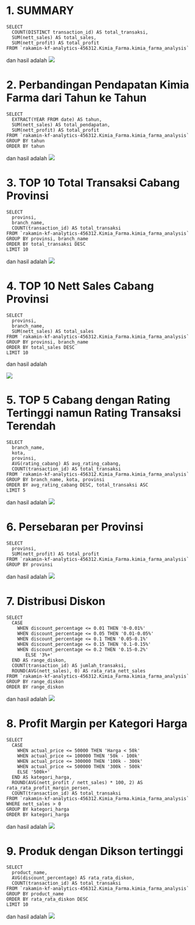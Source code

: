# 1. SUMMARY

```
SELECT
  COUNT(DISTINCT transaction_id) AS total_transaksi,
  SUM(nett_sales) AS total_sales,
  SUM(nett_profit) AS total_profit
FROM `rakamin-kf-analytics-456312.Kimia_Farma.kimia_farma_analysis`
```
dan hasil adalah
![](summary.png)

# 2. Perbandingan Pendapatan Kimia Farma dari Tahun ke Tahun

```
SELECT
  EXTRACT(YEAR FROM date) AS tahun,
  SUM(nett_sales) AS total_pendapatan,
  SUM(nett_profit) AS total_profit
FROM `rakamin-kf-analytics-456312.Kimia_Farma.kimia_farma_analysis`
GROUP BY tahun
ORDER BY tahun
```
dan hasil adalah
![](perbandingan_pendapatan.png)

# 3. TOP 10 Total Transaksi Cabang Provinsi

```
SELECT
  provinsi,
  branch_name,
  COUNT(transaction_id) AS total_transaksi
FROM `rakamin-kf-analytics-456312.Kimia_Farma.kimia_farma_analysis`
GROUP BY provinsi, branch_name
ORDER BY total_transaksi DESC
LIMIT 10
```
dan hasil adalah
![](top_10_transaksi_per_cabang.png)

# 4. TOP 10 Nett Sales Cabang Provinsi

```
SELECT
  provinsi,
  branch_name,
  SUM(nett_sales) AS total_sales
FROM `rakamin-kf-analytics-456312.Kimia_Farma.kimia_farma_analysis`
GROUP BY provinsi, branch_name
ORDER BY total_sales DESC
LIMIT 10
```
dan hasil adalah

![](top_10_nett_sales_cabang.png)

# 5. TOP 5 Cabang dengan Rating Tertinggi namun Rating Transaksi Terendah

```
SELECT
  branch_name,
  kota,
  provinsi,
  AVG(rating_cabang) AS avg_rating_cabang,
  COUNT(transaction_id) AS total_transaksi
FROM `rakamin-kf-analytics-456312.Kimia_Farma.kimia_farma_analysis`
GROUP BY branch_name, kota, provinsi
ORDER BY avg_rating_cabang DESC, total_transaksi ASC
LIMIT 5
```
dan hasil adalah
![](top_5_rating_cabang.png)

# 6. Persebaran per Provinsi

```
SELECT
  provinsi,
  SUM(nett_profit) AS total_profit
FROM `rakamin-kf-analytics-456312.Kimia_Farma.kimia_farma_analysis`
GROUP BY provinsi
```
dan hasil adalah
![](persebaran_per_prov.png)

# 7. Distribusi Diskon

```
SELECT
  CASE 
    WHEN discount_percentage <= 0.01 THEN '0-0.01%'
    WHEN discount_percentage <= 0.05 THEN '0.01-0.05%'
    WHEN discount_percentage <= 0.1 THEN '0.05-0.1%'
    WHEN discount_percentage <= 0.15 THEN '0.1-0.15%'
    WHEN discount_percentage <= 0.2 THEN '0.15-0.2%'
       ELSE '3%+'
  END AS range_diskon,
  COUNT(transaction_id) AS jumlah_transaksi,
  ROUND(AVG(nett_sales), 0) AS rata_rata_nett_sales
FROM `rakamin-kf-analytics-456312.Kimia_Farma.kimia_farma_analysis`
GROUP BY range_diskon
ORDER BY range_diskon
```
dan hasil adalah
![](distribusi_diskon.png)

# 8. Profit Margin per Kategori Harga

```
SELECT
  CASE 
    WHEN actual_price <= 50000 THEN 'Harga < 50k'
    WHEN actual_price <= 100000 THEN '50k - 100k'
    WHEN actual_price <= 300000 THEN '100k - 300k'
    WHEN actual_price <= 500000 THEN '300k - 500k'
    ELSE '500k+'
  END AS kategori_harga,
  ROUND(AVG(nett_profit / nett_sales) * 100, 2) AS rata_rata_profit_margin_persen,
  COUNT(transaction_id) AS total_transaksi
FROM `rakamin-kf-analytics-456312.Kimia_Farma.kimia_farma_analysis`
WHERE nett_sales > 0
GROUP BY kategori_harga
ORDER BY kategori_harga
```
dan hasil adalah
![](profit_margin_harga.png)

# 9. Produk dengan Dikson tertinggi

```
SELECT
  product_name,
  AVG(discount_percentage) AS rata_rata_diskon,
  COUNT(transaction_id) AS total_transaksi
FROM `rakamin-kf-analytics-456312.Kimia_Farma.kimia_farma_analysis`
GROUP BY product_name
ORDER BY rata_rata_diskon DESC
LIMIT 10
```
dan hasil adalah
![](produk_rata-rata_diskon_tertinggi.png)
